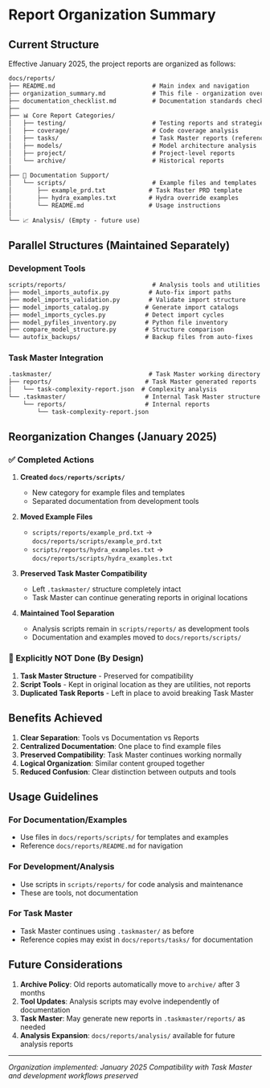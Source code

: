 # Report Organization Summary

## Current Structure

Effective January 2025, the project reports are organized as follows:

```txt
docs/reports/
├── README.md                           # Main index and navigation
├── organization_summary.md             # This file - organization overview
├── documentation_checklist.md          # Documentation standards checklist
├──
├── 📊 Core Report Categories/
│   ├── testing/                        # Testing reports and strategies
│   ├── coverage/                       # Code coverage analysis
│   ├── tasks/                          # Task Master reports (reference copies)
│   ├── models/                         # Model architecture analysis
│   ├── project/                        # Project-level reports
│   └── archive/                        # Historical reports
│
├── 📜 Documentation Support/
│   └── scripts/                        # Example files and templates
│       ├── example_prd.txt            # Task Master PRD template
│       ├── hydra_examples.txt         # Hydra override examples
│       └── README.md                  # Usage instructions
│
└── 📈 Analysis/ (Empty - future use)
```

## Parallel Structures (Maintained Separately)

### Development Tools

```txt
scripts/reports/                        # Analysis tools and utilities
├── model_imports_autofix.py           # Auto-fix import paths
├── model_imports_validation.py        # Validate import structure
├── model_imports_catalog.py          # Generate import catalogs
├── model_imports_cycles.py           # Detect import cycles
├── model_pyfiles_inventory.py        # Python file inventory
├── compare_model_structure.py        # Structure comparison
└── autofix_backups/                  # Backup files from auto-fixes
```

### Task Master Integration

```txt
.taskmaster/                           # Task Master working directory (PRESERVED)
├── reports/                          # Task Master generated reports
│   └── task-complexity-report.json  # Complexity analysis
└── .taskmaster/                      # Internal Task Master structure
    └── reports/                      # Internal reports
        └── task-complexity-report.json
```

## Reorganization Changes (January 2025)

### ✅ Completed Actions

1. **Created `docs/reports/scripts/`**
   - New category for example files and templates
   - Separated documentation from development tools

2. **Moved Example Files**
   - `scripts/reports/example_prd.txt` → `docs/reports/scripts/example_prd.txt`
   - `scripts/reports/hydra_examples.txt` → `docs/reports/scripts/hydra_examples.txt`

3. **Preserved Task Master Compatibility**
   - Left `.taskmaster/` structure completely intact
   - Task Master can continue generating reports in original locations

4. **Maintained Tool Separation**
   - Analysis scripts remain in `scripts/reports/` as development tools
   - Documentation and examples moved to `docs/reports/scripts/`

### 🚫 Explicitly NOT Done (By Design)

1. **Task Master Structure** - Preserved for compatibility
2. **Script Tools** - Kept in original location as they are utilities, not reports
3. **Duplicated Task Reports** - Left in place to avoid breaking Task Master

## Benefits Achieved

1. **Clear Separation**: Tools vs Documentation vs Reports
2. **Centralized Documentation**: One place to find example files
3. **Preserved Compatibility**: Task Master continues working normally
4. **Logical Organization**: Similar content grouped together
5. **Reduced Confusion**: Clear distinction between outputs and tools

## Usage Guidelines

### For Documentation/Examples

- Use files in `docs/reports/scripts/` for templates and examples
- Reference `docs/reports/README.md` for navigation

### For Development/Analysis

- Use scripts in `scripts/reports/` for code analysis and maintenance
- These are tools, not documentation

### For Task Master

- Task Master continues using `.taskmaster/` as before
- Reference copies may exist in `docs/reports/tasks/` for documentation

## Future Considerations

1. **Archive Policy**: Old reports automatically move to `archive/` after 3 months
2. **Tool Updates**: Analysis scripts may evolve independently of documentation
3. **Task Master**: May generate new reports in `.taskmaster/reports/` as needed
4. **Analysis Expansion**: `docs/reports/analysis/` available for future analysis reports

---

*Organization implemented: January 2025*
*Compatibility with Task Master and development workflows preserved*
